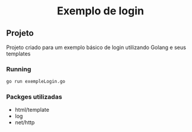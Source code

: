 <h1 align="center">
  Exemplo de login
</h1>

## Projeto
Projeto criado para um exemplo básico de login utilizando Golang e seus templates

### Running

```sh
go run exempleLogin.go
```

### Packges utilizadas
* html/template
* log
* net/http


